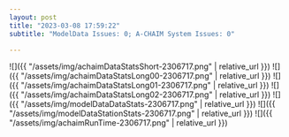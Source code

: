 ```yaml
---
layout: post
title: "2023-03-08 17:59:22"
subtitle: "ModelData Issues: 0; A-CHAIM System Issues: 0"

---
```


![]({{ "/assets/img/achaimDataStatsShort-2306717.png" | relative_url }})
![]({{ "/assets/img/achaimDataStatsLong00-2306717.png" | relative_url }})
![]({{ "/assets/img/achaimDataStatsLong01-2306717.png" | relative_url }})
![]({{ "/assets/img/achaimDataStatsLong02-2306717.png" | relative_url }})
![]({{ "/assets/img/modelDataDataStats-2306717.png" | relative_url }})
![]({{ "/assets/img/modelDataStationStats-2306717.png" | relative_url }})
![]({{ "/assets/img/achaimRunTime-2306717.png" | relative_url }})



